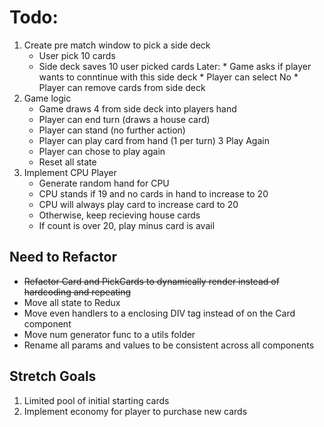 # Todo:
1. Create pre match window to pick a side deck
    * User pick 10 cards
    * Side deck saves 10 user picked cards
        Later:
            * Game asks if player wants to conntinue with this side deck
            * Player can select No
            * Player can remove cards from side deck
2. Game logic
    * Game draws 4 from side deck into players hand
    * Player can end turn (draws a house card)
    * Player can stand (no further action)
    * Player can play card from hand (1 per turn)
3  Play Again
    * Player can chose to play again
    * Reset all state
4. Implement CPU Player
    * Generate random hand for CPU
    * CPU stands if 19 and no cards in hand to increase to 20
    * CPU will always play card to increase card to 20
    * Otherwise, keep recieving house cards
    * If count is over 20, play minus card is avail

## Need to Refactor
* ~~Refactor Card and PickCards to dynamically render instead of hardcoding and repeating~~
* Move all state to Redux
* Move even handlers to a enclosing DIV tag instead of on the Card component
* Move num generator func to a utils folder
* Rename all params and values to be consistent across all components

## Stretch Goals
1. Limited pool of initial starting cards
2. Implement economy for player to purchase new cards
